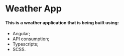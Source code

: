 # Weather App

#### This is a weather application that is being built using:

- Angular;
- API consumption;
- Typescripts;
- SCSS.